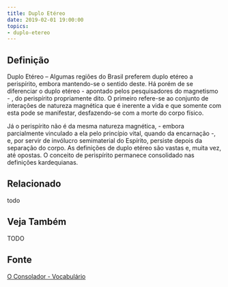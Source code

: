 ```yaml
---
title: Duplo Etéreo
date: 2019-02-01 19:00:00
topics:
- duplo-etereo
---
```


## Definição
Duplo Etéreo – Algumas regiões do Brasil preferem duplo etéreo a perispírito,
embora mantendo-se o sentido deste. Há porém de se diferenciar o duplo etéreo -
apontado pelos pesquisadores do magnetismo - , do perispírito propriamente
dito. O primeiro refere-se ao conjunto de interações de natureza magnética que
é inerente a vida e que somente com esta pode se manifestar, desfazendo-se com
a morte do corpo físico.

Já o perispírito não é da mesma natureza magnética, - embora parcialmente
vinculado a ela pelo princípio vital, quando da encarnação -, e, por servir de
invólucro semimaterial do Espírito, persiste depois da separação do corpo. As
definições de duplo etéreo são vastas e, muita vez, até opostas. O conceito de
perispírito permanece consolidado nas definições kardequianas.

## Relacionado
todo

## Veja Também
TODO

## Fonte
[O Consolador - Vocabulário](http://www.oconsolador.com.br/linkfixo/vocabulario/principal.html)


